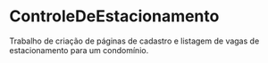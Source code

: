 # ControleDeEstacionamento
Trabalho de criação de páginas de cadastro e listagem de vagas de estacionamento para um condomínio.
